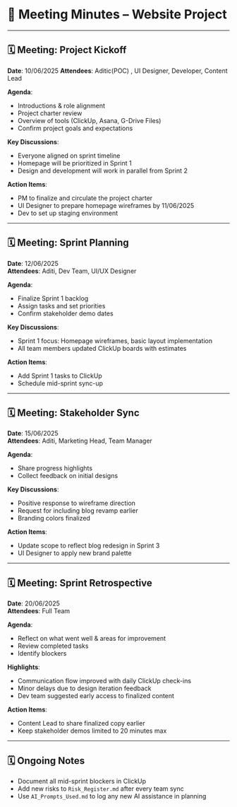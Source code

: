 # 📝 Meeting Minutes – Website Project

---

## 🗓️ Meeting: Project Kickoff  
**Date**: 10/06/2025 
**Attendees**: Aditic(POC) , UI Designer, Developer, Content Lead  

**Agenda**:
- Introductions & role alignment  
- Project charter review  
- Overview of tools (ClickUp, Asana, G-Drive Files)  
- Confirm project goals and expectations  

**Key Discussions**:
- Everyone aligned on sprint timeline  
- Homepage will be prioritized in Sprint 1  
- Design and development will work in parallel from Sprint 2  

**Action Items**:
-  PM to finalize and circulate the project charter  
-  UI Designer to prepare homepage wireframes by 11/06/2025
-  Dev to set up staging environment  

---

## 🗓️ Meeting: Sprint Planning  
**Date**: 12/06/2025  
**Attendees**: Aditi, Dev Team, UI/UX Designer  

**Agenda**:
- Finalize Sprint 1 backlog  
- Assign tasks and set priorities  
- Confirm stakeholder demo dates  

**Key Discussions**:
- Sprint 1 focus: Homepage wireframes, basic layout implementation  
- All team members updated ClickUp boards with estimates  

**Action Items**:
-  Add Sprint 1 tasks to ClickUp  
-  Schedule mid-sprint sync-up  

---

## 🗓️ Meeting: Stakeholder Sync  
**Date**: 15/06/2025  
**Attendees**: Aditi, Marketing Head, Team Manager  

**Agenda**:
- Share progress highlights  
- Collect feedback on initial designs  

**Key Discussions**:
- Positive response to wireframe direction  
- Request for including blog revamp earlier   
- Branding colors finalized  

**Action Items**:
-  Update scope to reflect blog redesign in Sprint 3  
-  UI Designer to apply new brand palette  

---

## 🗓️ Meeting: Sprint Retrospective  
**Date**: 20/06/2025  
**Attendees**: Full Team  

**Agenda**:
- Reflect on what went well & areas for improvement  
- Review completed tasks  
- Identify blockers  

**Highlights**:
- Communication flow improved with daily ClickUp check-ins  
- Minor delays due to design iteration feedback  
- Dev team suggested early access to finalized content  

**Action Items**:
-  Content Lead to share finalized copy earlier  
-  Keep stakeholder demos limited to 20 minutes max  

---

## 🗓️ Ongoing Notes  
- Document all mid-sprint blockers in ClickUp  
- Add new risks to `Risk_Register.md` after every team sync  
- Use `AI_Prompts_Used.md` to log any new AI assistance in planning  
